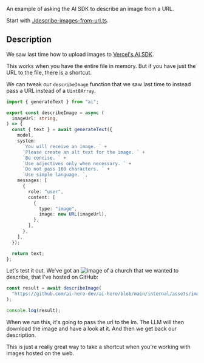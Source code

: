 An example of asking the AI SDK to describe an image from a URL.

Start with [./describe-images-from-url.ts](./describe-images-from-url.ts).

## Description

We saw last time how to upload images to [Vercel's AI SDK](https://sdk.vercel.ai/docs/introduction).

This works when you have the entire file in memory. But if you have just the URL to the file, there is a shortcut.

We can tweak our `describeImage` function that we saw last time to instead pass a URL instead of a `Uint8Array`.

```ts
import { generateText } from "ai";

export const describeImage = async (
  imageUrl: string,
) => {
  const { text } = await generateText({
    model,
    system:
      `You will receive an image. ` +
      `Please create an alt text for the image. ` +
      `Be concise. ` +
      `Use adjectives only when necessary. ` +
      `Do not pass 160 characters. ` +
      `Use simple language. `,
    messages: [
      {
        role: "user",
        content: [
          {
            type: "image",
            image: new URL(imageUrl),
          },
        ],
      },
    ],
  });

  return text;
};
```

Let's test it out. We've got an ![image of a church](https://github.com/ai-hero-dev/ai-hero/blob/main/internal/assets/image.jpg?raw=true) that we wanted to describe, that I've hosted on GitHub:

```ts
const result = await describeImage(
  "https://github.com/ai-hero-dev/ai-hero/blob/main/internal/assets/image.jpg?raw=true",
);

console.log(result);
```

When we run this, it's going to pass the url to the lm. The LLM will then download the image and have a look at it. And then we get back our description.

This is just a really great way to take a shortcut when you're working with images hosted on the web.
